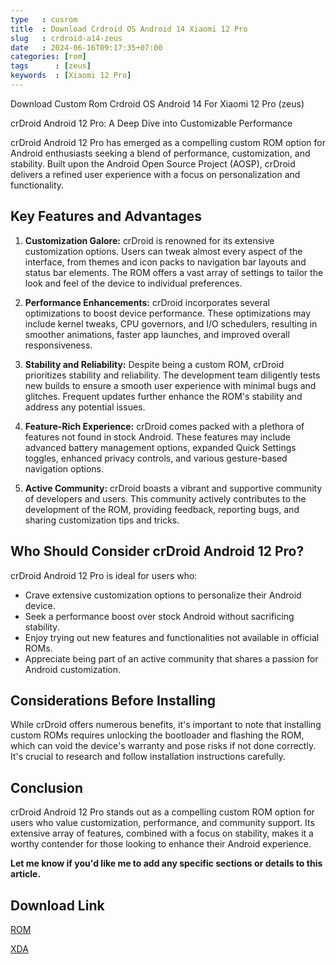 ```yaml
---
type   : cusrom
title  : Download Crdroid OS Android 14 Xiaomi 12 Pro
slug   : crdroid-a14-zeus
date   : 2024-06-16T09:17:35+07:00
categories: [rom]
tags      : [zeus]
keywords  : [Xiaomi 12 Pro]
---
```


Download Custom Rom Crdroid OS Android 14 For Xiaomi 12 Pro (zeus)

 crDroid Android 12 Pro: A Deep Dive into Customizable Performance

crDroid Android 12 Pro has emerged as a compelling custom ROM option for Android enthusiasts seeking a blend of performance, customization, and stability. Built upon the Android Open Source Project (AOSP), crDroid delivers a refined user experience with a focus on personalization and functionality.

## Key Features and Advantages

1. **Customization Galore:** crDroid is renowned for its extensive customization options. Users can tweak almost every aspect of the interface, from themes and icon packs to navigation bar layouts and status bar elements. The ROM offers a vast array of settings to tailor the look and feel of the device to individual preferences.

2. **Performance Enhancements:** crDroid incorporates several optimizations to boost device performance. These optimizations may include kernel tweaks, CPU governors, and I/O schedulers, resulting in smoother animations, faster app launches, and improved overall responsiveness.

3. **Stability and Reliability:** Despite being a custom ROM, crDroid prioritizes stability and reliability. The development team diligently tests new builds to ensure a smooth user experience with minimal bugs and glitches. Frequent updates further enhance the ROM's stability and address any potential issues.

4. **Feature-Rich Experience:** crDroid comes packed with a plethora of features not found in stock Android. These features may include advanced battery management options, expanded Quick Settings toggles, enhanced privacy controls, and various gesture-based navigation options.

5. **Active Community:** crDroid boasts a vibrant and supportive community of developers and users. This community actively contributes to the development of the ROM, providing feedback, reporting bugs, and sharing customization tips and tricks.

## Who Should Consider crDroid Android 12 Pro?

crDroid Android 12 Pro is ideal for users who:

* Crave extensive customization options to personalize their Android device.
* Seek a performance boost over stock Android without sacrificing stability.
* Enjoy trying out new features and functionalities not available in official ROMs.
* Appreciate being part of an active community that shares a passion for Android customization.

## Considerations Before Installing

While crDroid offers numerous benefits, it's important to note that installing custom ROMs requires unlocking the bootloader and flashing the ROM, which can void the device's warranty and pose risks if not done correctly. It's crucial to research and follow installation instructions carefully.

## Conclusion

crDroid Android 12 Pro stands out as a compelling custom ROM option for users who value customization, performance, and community support. Its extensive array of features, combined with a focus on stability, makes it a worthy contender for those looking to enhance their Android experience.

**Let me know if you'd like me to add any specific sections or details to this article.** 


## Download Link
[ROM](https://sourceforge.net/projects/crdroid/files/zeus/10.x/)

[XDA](https://forum.xda-developers.com/t/rom-13-official-crdroid-android-v9-9-zeus.4630257/)
